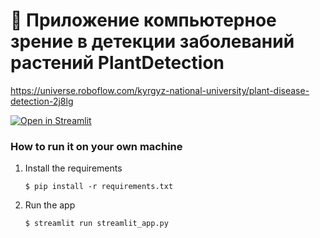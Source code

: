 # 🎈 Приложение компьютерное зрение в детекции заболеваний растений PlantDetection 

https://universe.roboflow.com/kyrgyz-national-university/plant-disease-detection-2j8lg 

[![Open in Streamlit](https://static.streamlit.io/badges/streamlit_badge_black_white.svg)](https://blank-app-template.streamlit.app/)

### How to run it on your own machine

1. Install the requirements

   ```
   $ pip install -r requirements.txt
   ```

2. Run the app

   ```
   $ streamlit run streamlit_app.py
   ```

